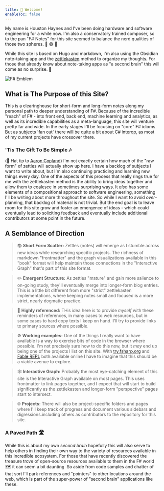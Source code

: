 ```yaml
---
title: 🎼 Welcome!
enableToc: false
---
```


My name is Houston Haynes and I've been doing hardware and software engineering for a while now. I'm also a conservatory trained composer, so to the pun "F# Notes" for this site seemed to balance the nerd qualities of those two spheres. 🎵 😄 📐

While this site is based on Hugo and markdown, I'm also using the Obsidian note-taking app and the [zettlekasten](https://zettelkasten.de/) method to organize my thoughts. For those that already know about note-taking apps as "a second brain" this will come as no surprise. 🧠

![F# Emblem](/img/svg/F_Sharp_logo.svg)

## What is The Purpose of this Site?

 This is a clearinghouse for short-form and long-form notes along my personal path to deeper understanding of F#. Because of the incredible "reach" of F# - into front end, back end, machine learning and analytics, as well as its incredible capabilities as a meta-language, this site will venture pretty far and wide. In the early stages I'll be focusing on "core" F# idioms. But as subjects 'fan out' there will be quite a bit about C# interop, as most of my current projects have crossover there.

### 'Tis The Gift To Be Simple 🎶

 (🎩 Hat tip to [Aaron Copland](https://www.youtube.com/watch?reload=9&v=JI6RYZygevA)) I'm not exactly certain how much of the "raw form" of zettles will actually show up here. I have a backlog of subjects I want to write about, but I'm also continuing practicing and learning new things every day. One of the aspects of this process that really rings true for me with the zettlekasten method is the ability to bring ideas together and allow them to coalesce in sometimes surprising ways. It *also* has some elements of a compositional approach to software engineering, something I'll be writing about more throughout the site. So while I want to avoid *over*-planning, that backlog of material is not trivial. But the end goal is to leave room for this site grow and foster an emergence of ideas - which could eventually lead to soliciting feedback and eventually include additional contributors at some point in the future.

## A Semblance of Direction

> 📚 __Short Form Scatter:__ Zettles (notes) will emerge as I stumble across new ideas while researching specific projects. The richness of markdown "frontmatter" and the graph visualizations available in this "book" format will help maintain those connections in the "Interactive Graph" that's part of this site format.

> ✏️ __Emergent Structure:__ As zettles "mature" and gain more salience to on-going study, they'll eventually merge into longer-form blog entries. This is a little bit different from more "strict" zettlekasten implementations, where keeping notes small and focused is a more strict, nearly dogmatic practice.

> 🔗 __Highly referenced:__ THis idea here is to provide *myself* with these reminders of references, in many cases to web resources, but in some cases to hard copy texts I keep on hand. I'll try to provide links to primary sources where possible. 

> ⚙️ __Working examples:__ One of the things I really want to have available is a way to exercise bits of code in the browser where possible. I'm not precisely sure how to do this now, but it *may* end up being one of the projects I list on this site. With [try.fsharp.org](try.fsharp.org) and [Fable REPL](https://fable.io/repl/) both available online I have to imagine that this should be a viable avenue to explore.


> 🕸️ __Interactive Graph:__ Probably the most eye-catching element of this site is the Interactive Graph available on most pages. This uses frontmatter to link pages together, and I expect that will start to build significantly as the zettlekasten and longer-form "perspective" pages start to intersect.

> 🌐 __Projects:__ There will also be project-specific folders and pages where I'll keep track of progress and document various sidebars and digressions.including others as contributors to the repository for this site.

### A Paved Path 🛣️

 While this is about my own *second brain* hopefully this will also serve to help others in finding their own way to the variety of resources available in this incredible ecosystem. For those that have recently discovered the treasure trove of open-source resources available to them in the F# world 🗺️ it can seem a bit daunting. So aside from code samples and chatter of that sort I'll park references and "pointers" to other locations around the web, which is part of the super-power of "second brain" applications like these. 

